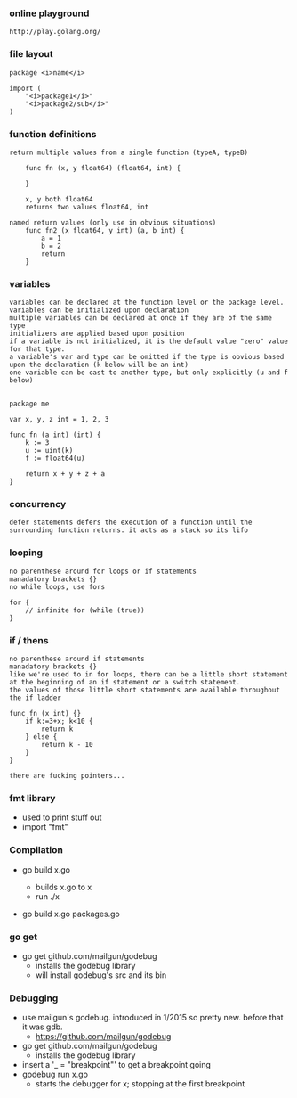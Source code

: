 ### online playground
	http://play.golang.org/
	
### file layout
	package <i>name</i>

	import (
		"<i>package1</i>"
		"<i>package2/sub</i>"
	)

### function definitions
	return multiple values from a single function (typeA, typeB)

		func fn (x, y float64) (float64, int) {

		}

		x, y both float64
		returns two values float64, int

	named return values (only use in obvious situations)
		func fn2 (x float64, y int) (a, b int) {
			a = 1
			b = 2
			return
		}

### variables
	variables can be declared at the function level or the package level.
	variables can be initialized upon declaration
	multiple variables can be declared at once if they are of the same type
	initializers are applied based upon position
	if a variable is not initialized, it is the default value "zero" value for that type.
	a variable's var and type can be omitted if the type is obvious based upon the declaration (k below will be an int)
	one variable can be cast to another type, but only explicitly (u and f below)


	package me

	var x, y, z int = 1, 2, 3

	func fn (a int) (int) {
		k := 3
		u := uint(k)
		f := float64(u)

		return x + y + z + a
	}

### concurrency
	defer statements defers the execution of a function until the surrounding function returns. it acts as a stack so its lifo


### looping
	no parenthese around for loops or if statements
	manadatory brackets {}
	no while loops, use fors

	for {
		// infinite for (while (true))
	}

### if / thens
	no parenthese around if statements
	manadatory brackets {}
	like we're used to in for loops, there can be a little short statement at the beginning of an if statement or a switch statement. 
	the values of those little short statements are available throughout the if ladder

	func fn (x int) {}
		if k:=3+x; k<10 {
			return k
		} else {
			return k - 10
		}
	}

	there are fucking pointers...

### fmt library
* used to print stuff out
* import "fmt"


### Compilation
* go build x.go
	- builds x.go to x
	- run ./x

* go build x.go packages.go

### go get
* go get github.com/mailgun/godebug
	- installs the godebug library
	- will install godebug's src and its bin

### Debugging
* use mailgun's godebug. introduced in 1/2015 so pretty new. before that it was gdb.
	- https://github.com/mailgun/godebug
* go get github.com/mailgun/godebug
	- installs the godebug library
* insert a '_ = "breakpoint"' to get a breakpoint going
* godebug run x.go
	- starts the debugger for x; stopping at the first breakpoint

